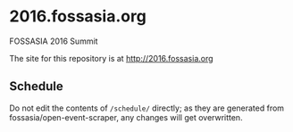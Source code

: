 # 2016.fossasia.org
FOSSASIA 2016 Summit

The site for this repository is at http://2016.fossasia.org

## Schedule

Do not edit the contents of `/schedule/` directly; as they are generated from fossasia/open-event-scraper, any changes will get overwritten.


